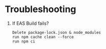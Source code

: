 # Troubleshooting

1. If EAS Build fails?

   ```
   Delete package-lock.json & node_modules
   run npm cache clean --force
   run npm ci
   ```
